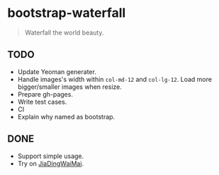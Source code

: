 # bootstrap-waterfall
> Waterfall the world beauty.

## TODO
 - Update Yeoman generater.
 - Handle images's width within `col-md-12` and `col-lg-12`. Load more bigger/smaller images when resize.
 - Prepare gh-pages.
 - Write test cases.
 - CI
 - Explain why named as bootstrap.

## DONE
 - Support simple usage.
 - Try on [JiaDingWaiMai](https://github.com/Mystist/JiaDingWaiMai).
